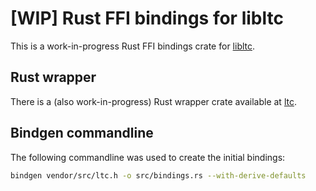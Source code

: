 # [WIP] Rust FFI bindings for libltc

This is a work-in-progress Rust FFI bindings crate for
[libltc](https://github.com/x42/libltc).


## Rust wrapper

There is a (also work-in-progress) Rust wrapper crate available at
[ltc](https://github.com/jmaibaum/ltc).


## Bindgen commandline

The following commandline was used to create the initial bindings:

```bash
bindgen vendor/src/ltc.h -o src/bindings.rs --with-derive-defaults
```
